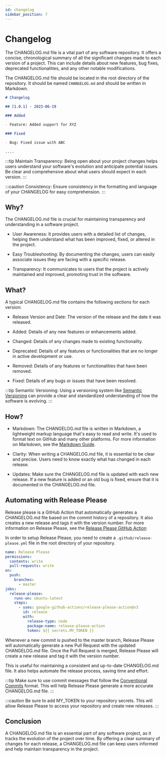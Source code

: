 ```yaml
---
id: changelog
sidebar_position: 7
---
```


# Changelog

The CHANGELOG.md file is a vital part of any software repository. It offers a concise, chronological summary of all the significant changes made to each version of a project. This can include details about new features, bug fixes, deprecated functionalities, and any other notable modifications.

The CHANGELOG.md file should be located in the root directory of the repository. It should be named `CHANGELOG.md` and should be written in Markdown.

```markdown title="/CHANGELOG.md"
# Changelog

## [1.0.1] - 2023-06-19

### Added

- Feature: Added support for XYZ

### Fixed

- Bug: Fixed issue with ABC

....
```

:::tip
Maintain Transparency: Being open about your project changes helps users understand your software's evolution and anticipate potential issues. Be clear and comprehensive about what users should expect in each version.
:::

:::caution
Consistency: Ensure consistency in the formatting and language of your CHANGELOG for easy comprehension.
:::

## Why?

The CHANGELOG.md file is crucial for maintaining transparency and understanding in a software project.

- User Awareness: It provides users with a detailed list of changes, helping them understand what has been improved, fixed, or altered in the project.

- Easy Troubleshooting: By documenting the changes, users can easily associate issues they are facing with a specific release.

- Transparency: It communicates to users that the project is actively maintained and improved, promoting trust in the software.

## What?

A typical CHANGELOG.md file contains the following sections for each version:

- Release Version and Date: The version of the release and the date it was released.

- Added: Details of any new features or enhancements added.

- Changed: Details of any changes made to existing functionality.

- Deprecated: Details of any features or functionalities that are no longer in active development or use.

- Removed: Details of any features or functionalities that have been removed.

- Fixed: Details of any bugs or issues that have been resolved.

:::tip
Semantic Versioning: Using a versioning system like [Semantic Versioning](https://semver.org/) can provide a clear and standardized understanding of how the software is evolving.
:::

## How?

- Markdown: The CHANGELOG.md file is written in Markdown, a lightweight markup language that's easy to read and write. It's used to format text on GitHub and many other platforms. For more information on Markdown, see the [Markdown Guide](https://www.markdownguide.org/).

- Clarity: When writing a CHANGELOG.md file, it is essential to be clear and precise. Users need to know exactly what has changed in each release.

- Updates: Make sure the CHANGELOG.md file is updated with each new release. If a new feature is added or an old bug is fixed, ensure that it is documented in the CHANGELOG.md file.

## Automating with Release Please

Release please is a GitHub Action that automatically generates a CHANGELOG.md file based on the commit history of a repository. It also creates a new release and tags it with the version number. For more information on Release Please, see the [Release Please GitHub Action](https://github.com/google-github-actions/release-please-action)

In order to setup Release Please, you need to create a `.github/release-please.yml` file in the root directory of your repository. 

```yaml title="/.github/release-please.yml"
name: Release Please
permissions:
  contents: write
  pull-requests: write
on:
  push:
    branches:
      - master
jobs:
  release-please:
    runs-on: ubuntu-latest
    steps:
      - uses: google-github-actions/release-please-action@v3
        id: release
        with:
          release-type: node
          package-name: release-please-action
          token: ${{ secrets.MY_TOKEN }}
```

Whenever a new commit is pushed to the master branch, Release Please will automatically generate a new Pull Request with the updated CHANGELOG.md file. Once the Pull Request is merged, Release Please will create a new release and tag it with the version number.

This is useful for maintaining a consistent and up-to-date CHANGELOG.md file. It also helps automate the release process, saving time and effort.

:::tip
Make sure to use commit messages that follow the [Conventional Commits](https://www.conventionalcommits.org/en/v1.0.0/) format. This will help Release Please generate a more accurate CHANGELOG.md file.
:::

:::caution
Be sure to add MY_TOKEN to your repository secrets. This will allow Release Please to access your repository and create new releases.
:::

## Conclusion

A CHANGELOG.md file is an essential part of any software project, as it tracks the evolution of the project over time. By offering a clear summary of changes for each release, a CHANGELOG.md file can keep users informed and help maintain transparency in the project.
